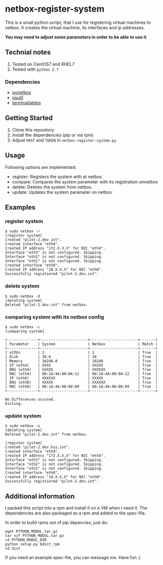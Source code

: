 # netbox-register-system
This is a small python script, that I use for registering virtual machines to netbox. 
It creates the virtual machine, its interfaces and ip addresses.

**You may need to adjust some parameters in order to be able to use it**

## Technial notes
1. Tested on CentOS7 and RHEL7
2. Tested with ```python 2.7```

### Dependencies
- [pynetbox](https://github.com/digitalocean/pynetbox)
- [psutil](https://pypi.org/project/psutil/)
- [terminaltables](https://pypi.org/project/terminaltables/)

## Getting Started
1. Clone this repository
2. Install the dependencies (pip or via rpm)
3. Adjust `HOST` and `TOKEN` in `netbox-register-system.py`

## Usage
Following options are implemented:
- register: Registers the system with at netbox.
- compare: Compares the system parameter with its registration onnetbox
- delete: Deletes the system from netbox.
- update: Updates the system parameter on netbox

## Examples
### register system
```
$ sudo netbox -r
[register system]
Created "pilot-2.dev.int".
Created interface "eth4".
Created IP address "172.X.X.X" for NIC "eth4".
Interface "eth3" is not configured. Skipping.
Interface "eth2" is not configured. Skipping.
Interface "eth1" is not configured. Skipping.
Created interface "eth0".
Created IP address "10.X.X.X" for NIC "eth0".
Successfully registiered "pilot-2.dev.int".

```
### delete system
```
$ sudo netbox -d 
[deleting system]
Deleted "pilot-2.dev.int" from netbox.
```
### comparing system with its netbox config
```
$ sudo netbox -c
[comparing system]

+--------------+----------------------+----------------------+-------+
| Parameter    | System               | Netbox               | Match |
+--------------+----------------------+----------------------+-------+
| vCPUs        | 2                    | 2                    | True  |
| Disk         | 30.0                 | 30                   | True  |
| Memory       | 10240.0              | 10240                | True  |
| IP (eth4)    | XXXX                 | XXXXX                | True  |
| DNS (eth4)   | XXXXX                | XXXXXX               | True  |
| MAC (eth4)   | 00:1A:4A:00:0A:12    | 00:1A:4A:00:0A:12    | True  |
| IP (eth0)    | XXXXXX               | XXXXX                | True  |
| DNS (eth0)   | XXXXX                | XXXXXX               | True  |
| MAC (eth0)   | 00:1A:4A:00:08:09    | 00:1A:4A:00:08:09    | True  |
+--------------+----------------------+----------------------+-------+

No Differences occured.
Exiting.

```

### update system
```
$ sudo netbox -u
[deleting system]
Deleted "pilot-2.dev.int" from netbox.

[register system]
Created "pilot-2.dev.hss.int".
Created interface "eth4".
Created IP address "172.X.X.X" for NIC "eth4".
Interface "eth3" is not configured. Skipping.
Interface "eth2" is not configured. Skipping.
Interface "eth1" is not configured. Skipping.
Created interface "eth0".
Created IP address "10.X.X.X" for NIC "eth0".
Successfully registiered "pilot-2.dev.int".

```

## Additional information
I packed this script into a rpm and install it on a VM when I need it.
The dependencies are also packaged as a rpm and added to the spec-file.

In order to build rpms out of pip depencies, just do:

```
wget PYTHON_MODUL.tar.gz
tar xzf PYTHON_MODUL.tar.gz
cd PYTHON_MODUL_DIR
python setup.py bdist_rpm
cd dist
```

If you need an example spec-file, you can message me.
Have fun :)
